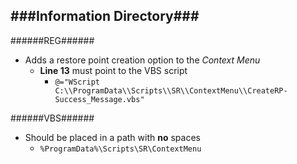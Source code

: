 ###Information Directory###
---
######REG######
- Adds a restore point creation option to the _Context Menu_
  - __Line 13__ must point to the VBS script
    - `@="WScript C:\\ProgramData\\Scripts\\SR\\ContextMenu\\CreateRP-Success_Message.vbs"`

######VBS######
- Should be placed in a path with __no__ spaces
  - `%ProgramData%\Scripts\SR\ContextMenu`
